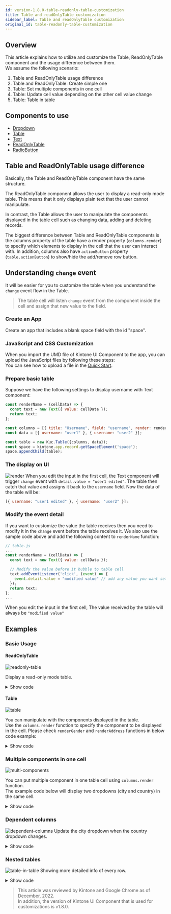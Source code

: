 ```yaml
---
id: version-1.8.0-table-readonly-table-customization
title: Table and readOnlyTable customization
sidebar_label: Table and readOnlyTable customization
original_id: table-readonly-table-customization
---
```


## Overview
This article explains how to utilize and customize the Table, ReadOnlyTable component and the usage difference between them.<br>
We assume the following scenario:
1. Table and ReadOnlyTable usage difference
2. Table and ReadOnlyTable: Create simple one
3. Table: Set multiple components in one cell
4. Table: Update cell value depending on the other cell value change
5. Table: Table in table

## Components to use
- [Dropdown](../components/desktop/dropdown.md)
- [Table](../components/desktop/table.md)
- [Text](../components/desktop/text.md)
- [ReadOnlyTable](../components/desktop/readonly-table.md)
- [RadioButton](../components/desktop/radio-button.md)

## Table and ReadOnlyTable usage difference
Basically, the Table and ReadOnlyTable component have the same structure.

The ReadOnlyTable component allows the user to display a read-only mode table. This means that it only displays plain text that the user cannot manipulate.</br>

In contrast, the Table allows the user to manipulate the components displayed in the table cell such as changing data, adding and deleting records.

The biggest difference between Table and ReadOnlyTable components is the columns property of the table have a render property (`columns.render`) to specify which elements to display in the cell that the user can interact with. In addition, columns also have `actionButton` property (`table.actionButton`) to show/hide the add/remove row button.

## Understanding `change` event
It will be easier for you to customize the table when you understand the `change` event flow in the Table.
>The table cell will listen `change` event from the component inside the cell and assign that new value to the field.</br>

### Create an App
Create an app that includes a blank space field with the id "space".

### JavaScript and CSS Customization
When you import the UMD file of Kintone UI Component to the app, you can upload the JavaScript files by following these steps:<br>
You can see how to upload a file in the [Quick Start](../getting-started/quick-start.md).


### Prepare basic table
Suppose we have the following settings to display username with Text component:
```javascript
const renderName = (cellData) => {
  const text = new Text({ value: cellData });
  return text;
};

const columns = [{ title: "Username", field: "username", render: renderName }];
const data = [{ username: "user1" }, { username: "user2" }];

const table = new Kuc.Table({columns, data});
const space = kintone.app.record.getSpaceElement('space');
space.appendChild(table);
```

### The display on UI

![render](assets/table-edit-text.gif)
When you edit the input in the first cell, the Text component will trigger `change` event with `detail.value = "user1 edited"`.
The table then catch that value and assigns it back to the `username` field.
Now the data of the table will be:
```javascript
[{ username: "user1 edited" }, { username: "user2" }];
```

### Modify the event detail
If you want to customize the value the table receives then you need to modify it in the `change` event before the table receives it.
We also use the sample code above and add the following content to `renderName` function:

```javascript
// table.js
...
const renderName = (cellData) => {
  const text = new Text({ value: cellData });

  // Modify the value before it bubble to table cell
  text.addEventListener('click', (event) => {
    event.detail.value = "modified value" // add any value you want set to username;
  });
  return text;
};
...
```
When you edit the input in the first cell, The value received by the table will always be `"modified value"`

## Examples
### Basic Usage

#### ReadOnlyTable
![readonly-table](assets/readonly-table.png)

Display a read-only mode table.
<details>
  <summary>Show code</summary>

  ```js
const columns = [
    {
        title: 'Name',
        field: 'name',
    },
    {
        title: 'Gender',
        field: 'gender',
    },
    {
        title: 'Address',
        field: 'address',
    },
];

const data = [
    {
        name: 'John Brown',
        gender: 'male',
        address: 'osaka-japan',
    },
    {
        name: 'Jim Green',
        gender: 'female',
        address: 'tokyo-japan',
    },
    {
        name: 'Joe Black',
        gender: 'male',
        address: 'hochiminh-vietnam',
    },
];

const readOnlyTable = new Kuc.ReadOnlyTable({columns, data});
const space = kintone.app.record.getSpaceElement('space');
space.appendChild(readOnlyTable);
  ```
</details>

#### Table
![table](assets/table.png)

You can manipulate with the components displayed in the table.</br>
Use the `columns.render` function to specify the component to be displayed in the cell. Please check `renderGender` and `renderAddress` functions in below code example:
<details>
  <summary>Show code</summary>

  ```js
// render gender column with dropdown
const renderGender = (cellData) => {
    const radioButton = new Kuc.RadioButton({
        items: [
        {
            label: 'Male',
            value: 'male',
        },
        {
            label: 'Female',
            value: 'female',
        },
        ],
        itemLayout: 'vertical',
        value: cellData,
    });

    return radioButton;
};

// render address column with dropdown
const renderAddress = (cellData) => {
    const country = cellData.split('-')[1];
    const dropdownCountry = new Kuc.Dropdown({
        items: [
        {
            label: 'Việt Nam',
            value: 'vietnam',
        },
        {
            label: 'Japan',
            value: 'japan',
        },
        ],
        value: country,
    });

    return dropdownCountry;
};

const columns = [
    {
      title: 'Name',
      field: 'name',
    },
    {
      title: 'Gender',
      field: 'gender',
      render: renderGender,
    },
    {
      title: 'Address',
      field: 'address',
      render: renderAddress,
    },
];

const data = [
    {
        name: 'John Brown',
        gender: 'male',
        address: 'osaka-japan',
    },
    {
        name: 'Jim Green',
        gender: 'female',
        address: 'tokyo-japan',
    },
    {
        name: 'Joe Black',
        gender: 'male',
        address: 'hochiminh-vietnam',
    },
];

const table = new Kuc.ReadOnlyTable({columns, data});
const space = kintone.app.record.getSpaceElement('space');
space.appendChild(table);
  ```
</details>

### Multiple components in one cell
![multi-components](assets/two-component-in-cell.png)

You can put multiple component in one table cell using `columns.render` function.</br>
The example code below will display two dropdowns (city and country) in the same cell.
<details>
  <summary>Show code</summary>

  ```js
const renderAddress = (cellData) => {
    // The format of cellData: "city-country";
    const city = cellData.split('-')[0];
    const country = cellData.split('-')[1];

    // Make dropdown city
    const dropdownCity = new Kuc.Dropdown({
      items: [
        {
          label: 'Tokyo',
          value: 'tokyo',
        },
        {
          label: 'Osaka',
          value: 'osaka',
        },
        {
          label: 'Hồ Chí Minh',
          value: 'hochiminh',
        },
      ],
      value: city,
    });
    dropdownCity.addEventListener('change', (event) => {
      event.detail.value = `${event.detail.value}-${country}`;
    });

    // Make dropdown country
    const dropdownCountry = new Kuc.Dropdown({
      items: [
        {
          label: 'Việt Nam',
          value: 'vietnam',
        },
        {
          label: 'Japan',
          value: 'japan',
        },
      ],
      value: country,
    });
    dropdownCountry.addEventListener('change', (event) => {
      event.detail.value = `${city}-${event.detail.value}`;
    });

    // Div element that wraps 2 dropdowns
    const container = document.createElement('div');
    container.style.display = 'flex';
    container.appendChild(dropdownCity);
    container.appendChild(dropdownCountry);

    return container;
};

const columns = [
    {
      title: 'Name',
      field: 'name',
    },
    {
      title: 'Address',
      field: 'address',
      render: renderAddress,
    },
];

const data = [
    {
        name: 'John Brown',
        gender: 'male',
        address: 'osaka-japan',
    },
    {
        name: 'Jim Green',
        gender: 'female',
        address: 'tokyo-japan',
    },
    {
        name: 'Joe Black',
        gender: 'male',
        address: 'hochiminh-vietnam',
    },
];

const table = new Kuc.ReadOnlyTable({columns, data});
const space = kintone.app.record.getSpaceElement('space');
space.appendChild(table);
  ```
</details>


### Dependent columns
![dependent-columns](assets/dependent-columns.gif)
Update the city dropdown when the country dropdown changes.
<details>
  <summary>Show code</summary>

  ```js
// Each country will have corresponding cities.
const relatedData = {
    japan: [
        {label: 'Tokyo', value: 'tokyo'},
        {label: 'Osaka', value: 'osaka'},
    ],
    vietnam: [
        {label: 'Ha Noi', value: 'hanoi'},
        {label: 'Ho Chi Minh', value: 'hochiminh'},
    ],
};

const renderCity = (cellData, rowData) => {
    const dropdownCity = new Kuc.Dropdown({
      items: [
        {
          label: 'Tokyo',
          value: 'tokyo',
        },
        {
          label: 'Hồ Chí Minh',
          value: 'hochiminh',
        },
      ],
      value: cellData,
    });

    // Update the city when country column changed
    lastRenderedCountryComponent.addEventListener('change', (e) => {
      dropdownCity.items = relatedData[e.detail.value];
      rowData.city = '';
    });

    return dropdownCity;
};

let lastRenderedCountryComponent;
const renderCountry = (cellData) => {
    const dropdownCountry = new Kuc.Dropdown({
      items: [
        {
          label: 'Việt Nam',
          value: 'vietnam',
        },
        {
          label: 'Japan',
          value: 'japan',
        },
      ],
      value: cellData,
    });
    lastRenderedCountryComponent = dropdownCountry;
    return dropdownCountry;
};

const columns = [
    {
      title: 'Country',
      field: 'country',
      render: renderCountry,
    },
    {
      title: 'City',
      field: 'city',
      render: renderCity,
    },
];

const data = [
    {
      country: 'japan',
      city: 'tokyo',
    },
    {
      country: 'vietnam',
      city: 'hochiminh',
    },
];

const table = new Kuc.ReadOnlyTable({columns, data});
const space = kintone.app.record.getSpaceElement('space');
space.appendChild(table);
  ```
</details>

### Nested tables
![table-in-table](assets/table-in-table.png)
Showing more detailed info of every row.
<details>
  <summary>Show code</summary>

  ```js
const renderDropdown = (cellData) => {
    const dropdown = new Kuc.Dropdown({
      items: [
        {label: 'Japan', value: 'japan'},
        {label: 'Viet Nam', value: 'vietnam'},
      ],
      value: cellData,
    });

    return dropdown;
};

const renderSubTable = (cellData) => {
    const renderDropdownSubTable = (cellDataSubTable) => {
      const dropdown = new Kuc.Dropdown({
        items: [
          {label: 'Japan', value: 'japan'},
          {label: 'Viet Nam', value: 'vietnam'},
        ],
        value: cellDataSubTable,
      });
      return dropdown;
    };

    const columnsSubTable = [
      {
        title: 'Dropdown',
        field: 'dropdown',
        render: renderDropdownSubTable,
      },
    ];
    const dataSubTable = [{dropdown: cellData}];

    // render SubTable
    const subTable = new Kuc.Table({
      columns: columnsSubTable,
      data: dataSubTable,
    });

    subTable.addEventListener('change', (subTableEvent) => {
      const changedDetail = subTableEvent.detail;
      subTableEvent.detail.value = changedDetail.data[changedDetail.rowIndex].dropdown;
    });
    return subTable;
};

const columns = [
    {
      title: 'Dropdown',
      field: 'dropdown',
      render: renderDropdown,
    },
    {
      title: 'Sub-table',
      field: 'subTable',
      render: renderSubTable,
    },
];

const data = [
    {
      dropdown: 'japan',
      subTable: 'vietnam',
    },
    {
      dropdown: 'vietnam',
      subTable: 'japan',
    },
];

const table = new Kuc.ReadOnlyTable({columns, data});
const space = kintone.app.record.getSpaceElement('space');
space.appendChild(table);
  ```
</details>

> This article was reviewed by Kintone and Google Chrome as of December, 2022.<br>
> In addition, the version of Kintone UI Component that is used for customizations is v1.8.0.
